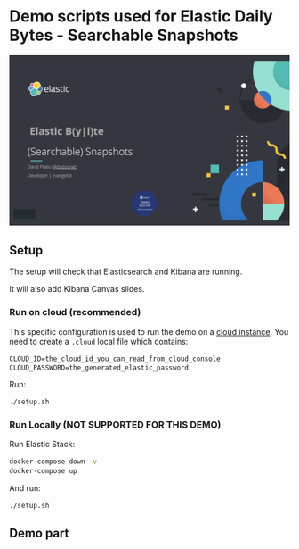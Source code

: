 # Demo scripts used for Elastic Daily Bytes - Searchable Snapshots

![Searchable Snapshots](images/00-talk.png "Searchable Snapshots")

## Setup

The setup will check that Elasticsearch and Kibana are running.

It will also add Kibana Canvas slides.

### Run on cloud (recommended)

This specific configuration is used to run the demo on a [cloud instance](https://cloud.elastic.co).
You need to create a `.cloud` local file which contains:

```
CLOUD_ID=the_cloud_id_you_can_read_from_cloud_console
CLOUD_PASSWORD=the_generated_elastic_password
```

Run:

```sh
./setup.sh
```

### Run Locally (NOT SUPPORTED FOR THIS DEMO)

Run Elastic Stack:

```sh
docker-compose down -v
docker-compose up
```

And run:

```sh
./setup.sh
```

## Demo part


